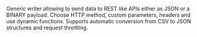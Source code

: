 Generic writer allowing to send data to REST like APIs either as JSON or a BINARY payload. Choose HTTP method,
 custom parameters, headers and use dynamic functions. Supports automatic conversion from CSV to JSON structures and 
 request throttling.